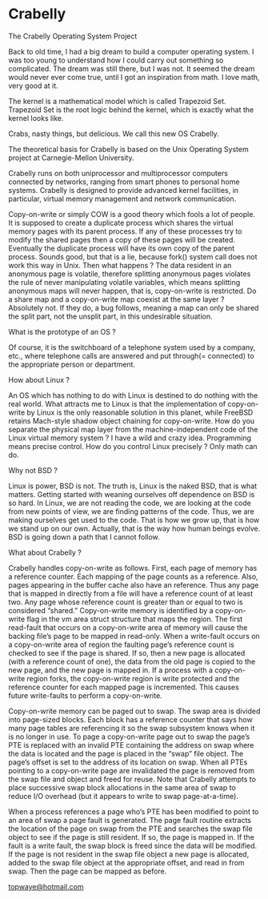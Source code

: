 # Crabelly
The Crabelly Operating System Project

Back to old time, I had a big dream to build a computer operating system. I was too young to understand how I could carry out something so complicated. The dream was still there, but I was not. It seemed the dream would never ever come true, until I got an inspiration from math. I love math, very good at it.

The kernel is a mathematical model which is called Trapezoid Set. Trapezoid Set is the root logic behind the kernel, which is exactly what the kernel looks like.

Crabs, nasty things, but delicious. We call this new OS Crabelly.

The theoretical basis for Crabelly is based on the Unix Operating System project at Carnegie-Mellon University.

Crabelly runs on both uniprocessor and multiprocessor computers connected by networks, ranging from smart phones to personal home systems. Crabelly is designed to provide advanced kernel facilities, in particular, virtual memory management and network communication.

Copy-on-write or simply COW is a good theory which fools a lot of people. It is supposed to create a duplicate process which shares the virtual memory pages with its parent process. If any of these processes try to modify the shared pages then a copy of these pages will be created. Eventually the duplicate process will have its own copy of the parent process. Sounds good, but that is a lie, because fork() system call does not work this way in Unix. Then what happens ? The data resident in an anonymous page is volatile, therefore splitting anonymous pages violates the rule of never manipulating volatile variables, which means splitting anonymous maps will never happen, that is, copy-on-write is restricted. Do a share map and a copy-on-write map coexist at the same layer ? Absolutely not. If they do, a bug follows, meaning a map can only be shared the split part, not the unsplit part, in this undesirable situation.

What is the prototype of an OS ? 

Of course, it is the switchboard of a telephone system used by a company, etc., where telephone calls are answered and put through(= connected) to the appropriate person or department.

How about Linux ?

An OS which has nothing to do with Linux is destined to do nothing with the real world. What attracts me to Linux is that the implementation of copy-on-write by Linux is the only reasonable solution in this planet, while FreeBSD retains Mach-style shadow object chaining for copy-on-write. How do you separate the physical map layer from the machine-independent code of the Linux virtual memory system ? I have a wild and crazy idea. Programming means precise control. How do you control Linux precisely ? Only math can do.

Why not BSD ? 

Linux is power, BSD is not. The truth is, Linux is the naked BSD, that is what matters. Getting started with weaning ourselves off dependence on BSD is so hard. In Linux, we are not reading the code, we are looking at the code from new points of view, we are finding patterns of the code. Thus, we are making ourselves get used to the code. That is how we grow up, that is how we stand up on our own. Actually, that is the way how human beings evolve. BSD is going down a path that I cannot follow.

What about Crabelly ?

Crabelly handles copy-on-write as follows. First, each page of memory has a reference counter. Each mapping of the page counts as a reference. Also, pages appearing in the buffer cache also have an reference. Thus any page that is mapped in directly from a file will have a reference count of at least two. Any page whose reference count is greater than or equal to two is considered “shared.” Copy-on-write memory is identified by a copy-on-write flag in the vm area struct structure that maps the region. The first read-fault that occurs on a copy-on-write area of memory will cause the backing file’s page to be mapped in read-only. When a write-fault occurs on a copy-on-write area of region the faulting page’s reference count is checked to see if the page is shared. If so, then a new page is allocated (with a reference count of one), the data from the old page is copied to the new page, and the new page is mapped in. If a process with a copy-on-write region forks, the copy-on-write region is write protected and the reference counter for each mapped page is incremented. This causes future write-faults to perform a copy-on-write.

Copy-on-write memory can be paged out to swap. The swap area is divided into page-sized blocks. Each block has a reference counter that says how many page tables are referencing it so the swap subsystem knows when it is no longer in use. To page a copy-on-write page out to swap the page’s PTE is replaced with an invalid PTE containing the address on swap where the data is located and the page is placed in the “swap” file object. The page’s offset is set to the address of its location on swap. When all PTEs pointing to a copy-on-write page are invalidated the page is removed from the swap file and object and freed for reuse. Note that Crabelly attempts to place successive swap block allocations in the same area of swap to reduce I/O overhead (but it appears to write to swap page-at-a-time).

When a process references a page who’s PTE has been modified to point to an area of swap a page fault is generated. The page fault routine extracts the location of the page on swap from the PTE and searches the swap file object to see if the page is still resident. If so, the page is mapped in. If the fault is a write fault, the swap block is freed since the data will be modified. If the page is not resident in the swap file object a new page is allocated, added to the swap file object at the appropriate offset, and read in from swap. Then the page can be mapped as before.

topwaye@hotmail.com
